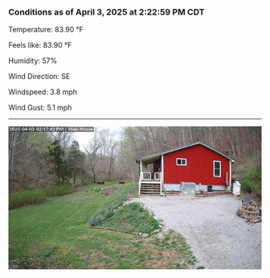 ### Conditions as of April 3, 2025 at 2:22:59 PM CDT 

Temperature: 83.90 &deg;F

Feels like: 83.90 &deg;F

Humidity: 57%

Wind Direction: SE

Windspeed: 3.8 mph

Wind Gust: 5.1 mph

---

<img src="./images/latest.jpeg"/>


